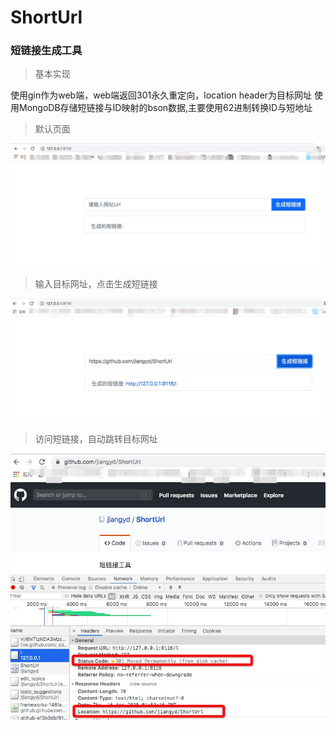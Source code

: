 # ShortUrl

### 短链接生成工具

> 基本实现

使用gin作为web端，web端返回301永久重定向，location header为目标网址
使用MongoDB存储短链接与ID映射的bson数据,主要使用62进制转换ID与短地址


> 默认页面

![image](https://github.com/jiangyd/image/blob/master/shortUrl/%E9%BB%98%E8%AE%A4%E9%A1%B5%E9%9D%A2.jpg)

> 输入目标网址，点击生成短链接

![image](https://github.com/jiangyd/image/blob/master/shortUrl/%E7%94%9F%E6%88%90%E7%9F%AD%E9%93%BE%E6%8E%A5.jpg)

> 访问短链接，自动跳转目标网址

![image](https://github.com/jiangyd/image/blob/master/shortUrl/example.jpg)